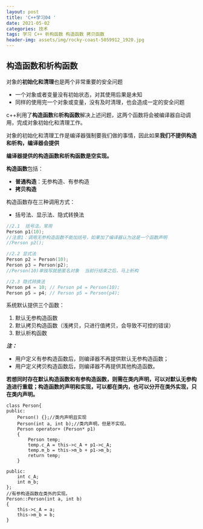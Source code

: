 ```yaml
---
layout: post
title: 'C++学习04 '
date: 2021-05-02
categories: 技术
tags: 学习 C++ 析构函数 构造函数 拷贝函数
header-img: assets/img/rocky-coast-5059912_1920.jpg
---
```



## 构造函数和析构函数



对象的**初始化和清理**也是两个非常重要的安全问题

- 一个对象或者变量没有初始状态，对其使用后果是未知
- 同样的使用完一个对象或变量，没有及时清理，也会造成一定的安全问题

c++利用了**构造函数**和**析构函数**解决上述问题，这两个函数将会被编译器自动调用，完成对象初始化和清理工作。

对象的初始化和清理工作是编译器强制要我们做的事情，因此如果**我们不提供构造和析构，编译器会提供**

**编译器提供的构造函数和析构函数是空实现。**

**构造函数**包括：

- **普通构造**：无参构造、有参构造
- **拷贝构造**

构造函数存在三种调用方式：

- 括号法、显示法、隐式转换法

```c++
//2.1  括号法，常用
Person p1(10);
//注意1：调用无参构造函数不能加括号，如果加了编译器认为这是一个函数声明
//Person p2();

//2.2 显式法
Person p2 = Person(10); 
Person p3 = Person(p2);
//Person(10)单独写就是匿名对象  当前行结束之后，马上析构

//2.3 隐式转换法
Person p4 = 10; // Person p4 = Person(10); 
Person p5 = p4; // Person p5 = Person(p4);
```

系统默认提供三个函数：

1. 默认无参构造函数
2. 默认拷贝构造函数（浅拷贝，只进行值拷贝，会导致不可控的错误）
3. 默认析构函数

***注：***

- 用户定义有参构造函数后，则编译器不再提供默认无参构造函数；
- 用户定义拷贝构造函数后，则编译器不再提供其他构造函数。


**若想同时存在默认构造函数和有参构造函数，则需在类内声明，可以对默认无参构造进行重载；构造函数的声明和实现，可以都在类内，也可以分开在类外实现，只在类内声明。**
```
class Person{
public:
	Person() {};//类内声明且实现
	Person(int a, int b);//类内声明，但是不实现。
	Person operator+ (Person* p1)
	{
		Person temp;
		temp.c_A = this->c_A + p1->c_A;
		temp.m_b = this->m_b + p1->m_b;
		return temp;
	}

public:
	int c_A;
	int m_b;
};
//有参构造函数在类外的实现。
Person::Person(int a, int b) 
{
	this->c_A = a;
	this->m_b = b;
}
```


